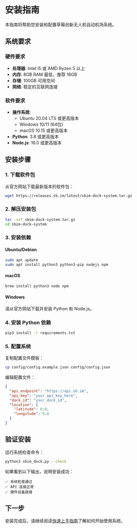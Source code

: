 # 安装指南

本指南将帮助您安装和配置草莓创新无人机自动机场系统。

## 系统要求

### 硬件要求

- **处理器**: Intel i5 或 AMD Ryzen 5 以上
- **内存**: 8GB RAM 最低，推荐 16GB
- **存储**: 100GB 可用空间
- **网络**: 稳定的互联网连接

### 软件要求

- **操作系统**: 
  - Ubuntu 20.04 LTS 或更高版本
  - Windows 10/11 (64位)
  - macOS 10.15 或更高版本
- **Python**: 3.8 或更高版本
- **Node.js**: 16.0 或更高版本

## 安装步骤

### 1. 下载软件包

从官方网站下载最新版本的软件包：

```bash
wget https://releases.sb.im/latest/sbim-dock-system.tar.gz
```

### 2. 解压安装包

```bash
tar -xzf sbim-dock-system.tar.gz
cd sbim-dock-system
```

### 3. 安装依赖

#### Ubuntu/Debian

```bash
sudo apt update
sudo apt install python3 python3-pip nodejs npm
```

#### macOS

```bash
brew install python3 node npm
```

#### Windows

请从官方网站下载并安装 Python 和 Node.js。

### 4. 安装 Python 依赖

```bash
pip3 install -r requirements.txt
```

### 5. 配置系统

复制配置文件模板：

```bash
cp config/config.example.json config/config.json
```

编辑配置文件：

```json
{
  "api_endpoint": "https://api.sb.im",
  "api_key": "your_api_key_here",
  "dock_id": "your_dock_id",
  "location": {
    "latitude": 0.0,
    "longitude": 0.0
  }
}
```

## 验证安装

运行系统检查命令：

```bash
python3 sbim_dock.py --check
```

如果看到以下输出，说明安装成功：

```
✅ 系统检查通过
✅ API 连接正常
✅ 硬件设备就绪
```

## 下一步

安装完成后，请继续阅读[快速上手指南](./first-steps)了解如何开始使用系统。
